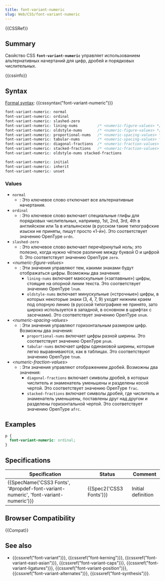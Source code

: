 ```yaml
---
title: font-variant-numeric
slug: Web/CSS/font-variant-numeric
---
```


{{CSSRef}}

## Summary

Свойство CSS **`font-variant-numeric`** управляет использованием альтернативных начертаний для цифр, дробей и порядковых числительных.

{{cssinfo}}

## Syntax

[Formal syntax](/ru/docs/CSS/Value_definition_syntax): {{csssyntax("font-variant-numeric")}}

```css
font-variant-numeric: normal
font-variant-numeric: ordinal
font-variant-numeric: slashed-zero
font-variant-numeric: lining-nums         /* <numeric-figure-values> */
font-variant-numeric: oldstyle-nums       /* <numeric-figure-values> */
font-variant-numeric: proportional-nums   /* <numeric-spacing-values> */
font-variant-numeric: tabular-nums        /* <numeric-spacing-values> */
font-variant-numeric: diagonal-fractions  /* <numeric-fraction-values> */
font-variant-numeric: stacked-fractions   /* <numeric-fraction-values> */
font-variant-numeric: oldstyle-nums stacked-fractions

font-variant-numeric: initial
font-variant-numeric: inherit
font-variant-numeric: unset
```

### Values

- `normal`
  - : Это ключевое слово отключает все альтернативные начертания.
- `ordinal`
  - : Это ключевое слово включает специальные глифы для порядковых числительных, например, 1st, 2nd, 3rd, 4th в английском или 1a в итальянском (в русском такие типографские изыски не приняты, пишут просто «1-й»). Это соответствует значению OpenType `ordn`.
- `slashed-zero`
  - : Это ключевое слово включает перечёркнутый ноль; это полезно, когда нужно чёткое различие между буквой O и цифрой 0. Это соответствует значению OpenType `zero`.
- _\<numeric-figure-values_>
  - : Эти значения управляют тем, какими знаками будут отображаться цифры. Возможны два значения:
    - `lining-nums` включает маюскульные («заглавные») цифры, стоящие на опорной линии текста. Это соответствует значению OpenType `lnum`.
    - `oldstyle-nums` включает минускульные («строчные») цифры, в которых некоторые знаки (3, 4, 7, 9) уходят нижним краем под опорную линию (в русской типографике не принято, зато широко используется в западной, в основном в шрифтах с засечками). Это соответствует значению OpenType `onum`.
- _\<numeric-spacing-values_>
  - : Эти значения управляют горизонтальным размером цифр. Возможны два значения:
    - `proportional-nums` включает цифры разной ширины. Это соответствует значению OpenType `pnum`.
    - `tabular-nums` включает цифры одинаковой ширины, которые легко выравниваются, как в таблицах. Это соответствуют значению OpenType `tnum`.
- _\<numeric-fraction-values_>
  - : Эти значения управляют отображением дробей. Возможны два значения:
    - `diagonal-fractions` включает символы дробей, в которых числитель и знаменатель уменьшены и разделены косой чертой. Это соответствует значению OpenType `frac`.
    - `stacked-fractions` включает символы дробей, где числитель и знаменатель уменьшены, поставлены друг над другом и разделены горизонтальной чертой. Это соответствует значению OpenType `afrc`.

## Examples

```css
p {
  font-variant-numeric: ordinal;
}
```

## Specifications

| Specification                                                                       | Status                  | Comment            |
| ----------------------------------------------------------------------------------- | ----------------------- | ------------------ |
| {{SpecName('CSS3 Fonts', '#propdef-font-variant-numeric', 'font-variant-numeric')}} | {{Spec2('CSS3 Fonts')}} | Initial definition |

## Browser Compatibility

{{Compat}}

## See also

- {{cssxref("font-variant")}}, {{cssxref("font-kerning")}}, {{cssxref("font-variant-east-asian")}}, {{cssxref("font-variant-caps")}}, {{cssxref("font-variant-ligatures")}}, {{cssxref("font-variant-position")}}, {{cssxref("font-variant-alternates")}}, {{cssxref("font-synthesis")}}.
